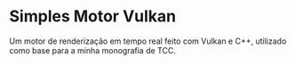 # Simples Motor Vulkan

Um motor de renderização em tempo real feito com Vulkan e C++, utilizado como base para a minha monografia de TCC.
